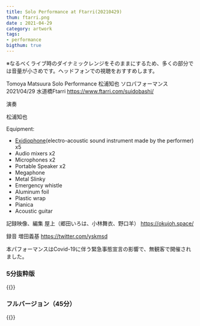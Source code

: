 ```yaml
---
title: Solo Performance at Ftarri(20210429)
thum: ftarri.png
date : 2021-04-29
category: artwork
tags:
- performance
bigthum: true
---
```


※なるべくライブ時のダイナミックレンジをそのままにするため、多くの部分では音量が小さめです。ヘッドフォンでの視聴をおすすめします。

Tomoya Matsuura Solo Performance 松浦知也 ソロパフォーマンス
2021/04/29 
水道橋Ftarri https://www.ftarri.com/suidobashi/

演奏

松浦知也

Equipment:

- [Exidiophone](/works/exidiophone)(electro-acoustic sound instrument made by the performer) x5
- Audio mixers x2
- Microphones x2
- Portable Speaker x2
- Megaphone
- Metal Slinky
- Emergency whistle
- Aluminum foil
- Plastic wrap
- Pianica
- Acoustic guitar

記録映像、編集
屋上（郷田いろは、小林舞衣、野口羊）
https://okujoh.space/

録音
増田義基
https://twitter.com/yskmsd

本パフォーマンスはCovid-19に伴う緊急事態宣言の影響で、無観客で開催されました。

### 5分抜粋版

{{<youtube Hjlzcd11VOw>}}

### フルバージョン（45分）

{{<youtube Hjlzcd11VOw>}}